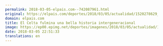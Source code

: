 ```yaml
---
permalink: 2018-03-05-elpais.com--742087961.html
original: https://elpais.com/deportes/2018/03/05/actualidad/1520278629_186930.html#?ref=rss&format=simple&link=link
domain: elpais.com
title: El Celta fulmina una bella historia intergeneracional
image: https://ep00.epimg.net/deportes/imagenes/2018/03/05/actualidad/1520278629_186930_1520285683_noticia_normal.jpg
date: 2018-03-05 22:51:33
translations: en
---
```


